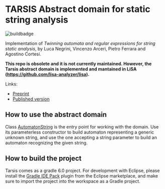 # TARSIS Abstract domain for static string analysis 

![buildbadge](https://github.com/UniVE-SSV/tarsis/workflows/Java%20CI%20with%20Gradle/badge.svg)

Implementation of _Twinning automata and regular expressions for string static analysis_, by Luca Negrini, Vincenzo Arceri, Pietro Ferrara and Agostino Cortesi.

**This repo is obsolete and it is not currently maintained. However, the Tarsis abstract domain is implemented and mantained in LiSA (https://github.com/lisa-analyzer/lisa).**


Links:

* [Preprint](https://arxiv.org/abs/2006.02715)
* [Published version](https://link.springer.com/chapter/10.1007/978-3-030-67067-2_13)

## How to use the abstract domain 

Class [AutomatonString](src/main/java/it/unive/tarsis/AutomatonString.java) is the entry point for working with the domain.
Use its parameterless constructor to build automaton representing a generic unknown string, and use the one accepting a string parameter to build an automaton recognizing the given string.

## How to build the project ##
Tarsis comes as a gradle 6.0 project. For development with Eclipse, please install the [Gradle IDE Pack](https://marketplace.eclipse.org/content/gradle-ide-pack) plugin from the Eclipse marketplace, and make sure to import the project into the workspace as a Gradle project.
